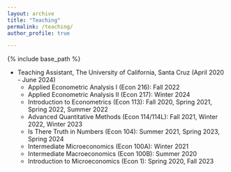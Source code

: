 ```yaml
---
layout: archive
title: "Teaching"
permalink: /teaching/
author_profile: true

---
```


{% include base_path %}

* Teaching Assistant, The University of California, Santa Cruz (April 2020 - June 2024) 
  * Applied Econometric Analysis I (Econ 216): Fall 2022
  * Applied Econometric Analysis II (Econ 217): Winter 2024
  * Introduction to Econometrics (Econ 113): Fall 2020, Spring 2021, Spring 2022, Summer 2022
  * Advanced Quantitative Methods (Econ 114/114L): Fall 2021, Winter 2022, Winter 2023
  * Is There Truth in Numbers (Econ 104): Summer 2021, Spring 2023, Spring 2024
  * Intermediate Microeconomics (Econ 100A): Winter 2021
  * Intermediate Macroeconomics (Econ 100B): Summer 2020
  * Introduction to Microeconomics (Econ 1): Spring 2020, Fall 2023
